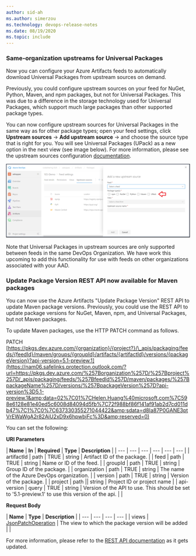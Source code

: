```yaml
---
author: sid-ah
ms.author: simerzou
ms.technology: devops-release-notes
ms.date: 08/19/2020
ms.topic: include
---
```


### Same-organization upstreams for Universal Packages

Now you can configure your Azure Artifacts feeds to automatically download Universal Packages from upstream sources on demand.

Previously, you could configure upstream sources on your feed for NuGet, Python, Maven, and npm packages, but not for Universal Packages. This was due to a difference in the storage technology used for Universal Packages, which support much large packages than other supported package types.

You can now configure upstream sources for Universal Packages in the same way as for other package types; open your feed settings, click **Upstream sources** -> **Add upstream source** -> and choose the source type that is right for you. You will see Universal Packages (UPack) as a new option in the next view (see image below). For more information, please see the upstream sources configuration [documentation](https://docs.microsoft.com/azure/devops/artifacts/how-to/set-up-upstream-sources?view=azure-devops#:~:text=Add%20an%20Azure%20Artifacts%20feed%20in%20your%20organization,dialog%20where%20you%20can%20choose%20Add%20upstream%20source.).

<img src="../../media/174-artifacts-1-0.png" width="600" alt="upack">

Note that Universal Packages in upstream sources are only supported between feeds in the same DevOps Organization. We have work this upcoming to add this functionality for use with feeds on other organizations associated with your AAD.


### Update Package Version REST API now available for Maven packages

You can now use the Azure Artifacts &quot;Update Package Version&quot; REST API to update Maven package versions. Previously, you could use the REST API to update package versions for NuGet, Maven, npm, and Universal Packages, but not Maven packages.

To update Maven packages, use the HTTP PATCH command as follows.

PATCH [https://pkgs.dev.azure.com/{organization}/{project?}/\_apis/packaging/feeds/{feedId}/maven/groups/{groupId}/artifacts/{artifactId}/versions/{packageVersion}?api-version=5.1-preview.1](https://nam06.safelinks.protection.outlook.com/?url=https://pkgs.dev.azure.com/%257Borganization%257D/%257Bproject%257D/_apis/packaging/feeds/%257BfeedId%257D/maven/packages/%257BpackageName%257D/versions/%257BpackageVersion%257D?api-version%3D5.1-preview.1&amp;data=02%7C01%7CHelen.Huang%40microsoft.com%7C598e6128e81e40ed5c6008d84094d5fb%7C72f988bf86f141af91ab2d7cd011db47%7C1%7C0%7C637330355271044422&amp;sdata=d8Ia87P0GANE3ptVrEWaWgA2r82AiU2xD9x6hpwbjFc%3D&amp;reserved=0)

You can set the following:

**URI Parameters**

| **Name** | **In** | **Required** | **Type** | **Description** |
| --- | --- | --- | --- | --- | --- |
| artifactId | path | TRUE | string | Artifact ID of the package. |
| feed | path | TRUE | string | Name or ID of the feed. |
| groupId | path | TRUE | string | Group ID of the package. |
| organization | path | TRUE | string | The name of the Azure DevOps organization. |
| version | path | TRUE | string | Version of the package. |
| project | path || string | Project ID or project name |
| api-version | query | TRUE | string | Version of the API to use. This should be set to &#39;5.1-preview.1&#39; to use this version of the api. |
|


**Request Body**

| **Name** | **Type** | **Description** |
| --- | --- | --- | --- |
| views | [JsonPatchOperation](https://docs.microsoft.com/rest/api/azure/devops/artifactspackagetypes/python/update%20package%20version?view=azure-devops-rest-5.1#jsonpatchoperation) | The view to which the package version will be added |
|

For more information, please refer to the [REST API documentation](https://docs.microsoft.com/en-us/rest/api/azure/devops/artifactspackagetypes/maven?view=azure-devops-rest-5.1) as it gets updated.



